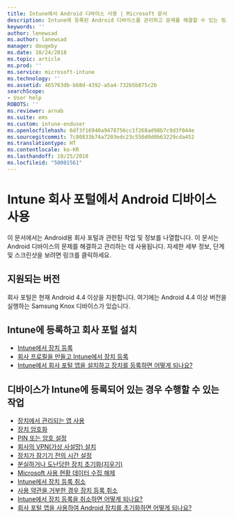 ```yaml
---
title: Intune에서 Android 디바이스 사용 | Microsoft 문서
description: Intune에 등록된 Android 디바이스를 관리하고 문제를 해결할 수 있는 링크 목록
keywords: ''
author: lenewsad
ms.author: lanewsad
manager: dougeby
ms.date: 10/24/2018
ms.topic: article
ms.prod: ''
ms.service: microsoft-intune
ms.technology: ''
ms.assetid: 465763db-b68d-4392-a5a4-732b5b875c2b
searchScope:
- User help
ROBOTS: ''
ms.reviewer: arnab
ms.suite: ems
ms.custom: intune-enduser
ms.openlocfilehash: 6df3f16940a9478756cc1f268ad98b7c9d3f044e
ms.sourcegitcommit: 7c80833b74a7203edc23c550d0d0b63229cda452
ms.translationtype: HT
ms.contentlocale: ko-KR
ms.lasthandoff: 10/25/2018
ms.locfileid: "50001561"
---
```

# <a name="using-your-android-device-with-intune-company-portal"></a>Intune 회사 포털에서 Android 디바이스 사용

이 문서에서는 Android용 회사 포털과 관련된 작업 및 정보를 나열합니다. 이 문서는 Android 디바이스의 문제를 해결하고 관리하는 데 사용됩니다. 자세한 세부 정보, 단계 및 스크린샷을 보려면 링크를 클릭하세요. 

## <a name="supported-versions"></a>지원되는 버전

회사 포털은 현재 Android 4.4 이상을 지원합니다. 여기에는 Android 4.4 이상 버전을 실행하는 Samsung Knox 디바이스가 있습니다.

## <a name="enrolling-in-intune-and-installing-the-company-portal"></a>Intune에 등록하고 회사 포털 설치

- [Intune에서 장치 등록](enroll-your-device-in-Intune-android.md)
- [회사 프로필을 만들고 Intune에서 장치 등록](create-a-work-profile-and-enroll-your-device-in-intune-android.md)
- [Intune에서 회사 포털 앱을 설치하고 장치를 등록하면 어떻게 되나요?](what-happens-if-you-install-the-company-portal-app-and-enroll-your-device-in-intune-android.md)

## <a name="things-you-can-do-when-your-device-is-enrolled-in-intune"></a>디바이스가 Intune에 등록되어 있는 경우 수행할 수 있는 작업

- [장치에서 관리되는 앱 사용](use-managed-apps-on-your-device-android.md)
- [장치 암호화](encrypt-your-device-android.md)
- [PIN 또는 암호 설정](set-your-pin-or-password-android.md)
- [회사의 VPN(가상 사설망) 설치](install-your-companys-virtual-private-network-VPN-android.md)
- [장치가 잠기기 전의 시간 설정](set-the-amount-of-time-before-your-device-is-locked-android.md)
  <!--- [Reset (erase) your lost or stolen device](reset-erase-your-lost-or-stolen-device-android.md)-->
- [분실하거나 도난당한 장치 초기화(지우기)](reset-erase-your-device-cpwebsite.md)
- [Microsoft 사용 현황 데이터 수집 해제](turn-off-microsoft-usage-data-collection-android.md)
- [Intune에서 장치 등록 취소](unenroll-your-device-from-intune-android.md)
- [사용 약관을 거부한 경우 장치 등록 취소](unenroll-your-device-from-intune-if-you-declined-terms-of-use-android.md)
- [Intune에서 장치 등록을 취소하면 어떻게 되나요?](what-happens-if-you-unenroll-your-device-from-intune-android.md)
- [회사 포털 앱을 사용하여 Android 장치를 초기화하면 어떻게 되나요?](what-happens-if-you-reset-your-device-using-the-company-portal-android.md)
  <!--- - [What is the Rights Management sharing app?](what-is-the-rms-sharing-app-android.md) --->
